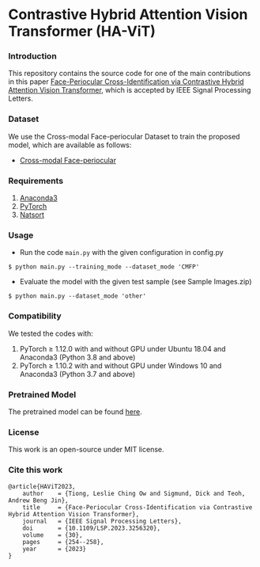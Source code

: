 # Contrastive Hybrid Attention Vision Transformer (HA-ViT)

### Introduction
This repository contains the source code for one of the main contributions in this paper [Face-Periocular Cross-Identification via Contrastive Hybrid Attention Vision Transformer](https://ieeexplore.ieee.org/document/10068230), which is accepted by IEEE Signal Processing Letters.


### Dataset
We use the Cross-modal Face-periocular Dataset to train the proposed model, which are available as follows:
- [Cross-modal Face-periocular](https://www.kaggle.com/datasets/leslietiong/cmfpdb)


### Requirements
  1) [Anaconda3](https://www.anaconda.com/download)
  2) [PyTorch](https://pytorch.org/get-started/locally)
  3) [Natsort](https://pypi.org/project/natsort)


### Usage
- Run the code `main.py` with the given configuration in config.py
```shell
$ python main.py --training_mode --dataset_mode 'CMFP'
```
- Evaluate the model with the given test sample (see Sample Images.zip)
```shell
$ python main.py --dataset_mode 'other'
```

### Compatibility
We tested the codes with:
  1) PyTorch &ge; 1.12.0 with and without GPU under Ubuntu 18.04 and Anaconda3 (Python 3.8 and above)
  2) PyTorch &ge; 1.10.2 with and without GPU under Windows 10 and Anaconda3 (Python 3.7 and above)


### Pretrained Model
The pretrained model can be found [here](https://drive.google.com/drive/folders/1kRZWlPoNmC0JUR2IddKf0BjwXkOhyZ07?usp=sharing).


### License
This work is an open-source under MIT license.


### Cite this work
```
@article{HAViT2023,
    author    = {Tiong, Leslie Ching Ow and Sigmund, Dick and Teoh, Andrew Beng Jin},
    title     = {Face-Periocular Cross-Identification via Contrastive Hybrid Attention Vision Transformer},
    journal   = {IEEE Signal Processing Letters},
    doi       = {10.1109/LSP.2023.3256320},
    volume    = {30},
    pages     = {254--258},
    year      = {2023}
}
```
